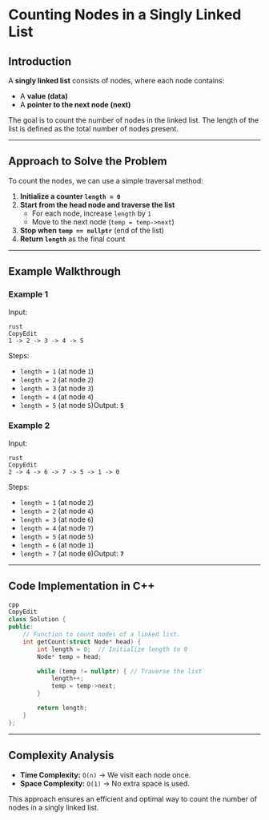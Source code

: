 # **Counting Nodes in a Singly Linked List**

## **Introduction**

A **singly linked list** consists of nodes, where each node contains:

- A **value (data)**
- A **pointer to the next node (next)**

The goal is to count the number of nodes in the linked list. The length of the list is defined as the total number of nodes present.

---

## **Approach to Solve the Problem**

To count the nodes, we can use a simple traversal method:

1. **Initialize a counter `length = 0`**
2. **Start from the head node and traverse the list**
    - For each node, increase `length` by `1`
    - Move to the next node (`temp = temp->next`)
3. **Stop when `temp == nullptr`** (end of the list)
4. **Return `length`** as the final count

---

## **Example Walkthrough**

### **Example 1**

Input:

```
rust
CopyEdit
1 -> 2 -> 3 -> 4 -> 5

```

Steps:

- `length = 1` (at node `1`)
- `length = 2` (at node `2`)
- `length = 3` (at node `3`)
- `length = 4` (at node `4`)
- `length = 5` (at node `5`)Output: **`5`**

### **Example 2**

Input:

```
rust
CopyEdit
2 -> 4 -> 6 -> 7 -> 5 -> 1 -> 0

```

Steps:

- `length = 1` (at node `2`)
- `length = 2` (at node `4`)
- `length = 3` (at node `6`)
- `length = 4` (at node `7`)
- `length = 5` (at node `5`)
- `length = 6` (at node `1`)
- `length = 7` (at node `0`)Output: **`7`**

---

## **Code Implementation in C++**

```cpp
cpp
CopyEdit
class Solution {
public:
    // Function to count nodes of a linked list.
    int getCount(struct Node* head) {
        int length = 0;  // Initialize length to 0
        Node* temp = head;

        while (temp != nullptr) { // Traverse the list
            length++;
            temp = temp->next;
        }

        return length;
    }
};

```

---

## **Complexity Analysis**

- **Time Complexity:** `O(n)` → We visit each node once.
- **Space Complexity:** `O(1)` → No extra space is used.

This approach ensures an efficient and optimal way to count the number of nodes in a singly linked list.
